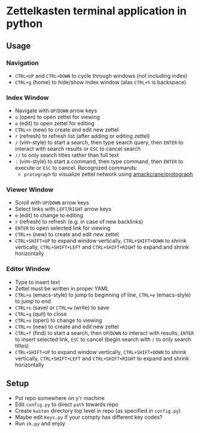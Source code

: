 # Zettelkasten terminal application in python

## Usage

### Navigation

- `CTRL+UP` and `CTRL+DOWN` to cycle through windows (not including index)
- `CTRL+g` (home) to hide/show index window (alas `CTRL+h` is backspace)

### Index Window

- Navigate with `UP`/`DOWN` arrow keys
- `o` (open) to open zettel for viewing
- `e` (edit) to open zettel for editing
- `CTRL+n` (new) to create and edit new zettel
- `r` (refresh) to refresh list (after adding or editing zettel)
- `/` (vim-style) to start a search, then type search query, then `ENTER` to interact with search results or `ESC` to cancel search
- `//` to only search titles rather than full text
- `:` (vim-style) to start a command, then type command, then `ENTER` to execute or `ESC` to cancel. Recognized commands:
    - `protograph` to visualize zettel network using [amackcrane/protograph](https://github.com/amackcrane/protograph)

### Viewer Window

- Scroll with `UP`/`DOWN` arrow keys
- Select links with `LEFT`/`RIGHT` arrow keys
- `e` (edit) to change to editing
- `r` (refresh) to refresh (e.g. in case of new backlinks)
- `ENTER` to open selected link for viewing
- `CTRL+n` (new) to create and edit new zettel
- `CTRL+SHIFT+UP` to expand window vertically, `CTRL+SHIFT+DOWN` to shrink vertically, `CTRL+SHIFT+LEFT` and `CTRL+SHIFT+RIGHT` to expand and shrink horizontally

### Editor Window

- Type to insert text
- Zettel must be written in proper YAML
- `CTRL+a` (emacs-style) to jump to beginning of line, `CTRL+e` (emacs-style) to jump to end
- `CTRL+s` (save) or `CTRL+w` (write) to save
- `CTRL+q` (quit) to close
- `CTRL+o` (open) to change to viewing
- `CTRL+n` (new) to create and edit new zettel
- `CTRL+f` (find) to start a search, then `UP`/`DOWN` to interact with results, `ENTER` to insert selected link, `ESC` to cancel (begin search with `/` to only search titles)
- `CTRL+SHIFT+UP` to expand window vertically, `CTRL+SHIFT+DOWN` to shrink vertically, `CTRL+SHIFT+LEFT` and `CTRL+SHIFT+RIGHT` to expand and shrink horizontally

## Setup

- Put repo somewhere on y'r machine
- Edit `config.py` to direct `path` towards repo
- Create `kasten` directory top level in repo (as specified in `config.py`)
- Maybe edit `Keys.py` if your compty has different key codes?
- Run `zk.py` and enjoy
